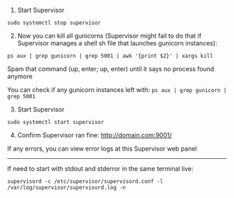 
1. Start Supervisor
```
sudo systemctl stop supervisor
``` 

2. Now you can kill all gunicorns (Supervisor might fail to do that if Supervisor manages a shell sh file that launches gunicorn instances):
```
ps aux | grep gunicorn | grep 5001 | awk '{print $2}' | xargs kill
```

Spam that command (up, enter; up, enter) until it says no process found anymore

You can check if any gunicorn instances left with: `ps aux | grep gunicorn | grep 5001`

3. Start Supervisor
```
sudo systemctl start supervisor
```

4. Confirm Supervisor ran fine:
http://domain.com:9001/

If any errors, you can view error logs at this Supervisor web panel

---

If need to start with stdout and stderror in the same terminal live:
```
supervisord -c /etc/supervisor/supervisord.conf -l /var/log/supervisor/supervisord.log -n
```